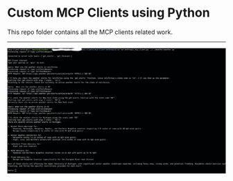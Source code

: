 # Custom MCP Clients using Python

This repo folder contains all the MCP clients related work.

---

![Client Testing Results](./client_testing.png)